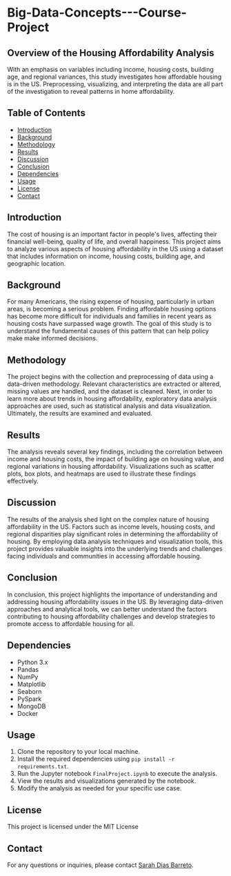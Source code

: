 # Big-Data-Concepts---Course-Project

## Overview of the Housing Affordability Analysis
With an emphasis on variables including income, housing costs, building age, and regional variances, this study investigates how affordable housing is in the US. Preprocessing, visualizing, and interpreting the data are all part of the investigation to reveal patterns in home affordability.

## Table of Contents
- [Introduction](#introduction)
- [Background](#background)
- [Methodology](#methodology)
- [Results](#results)
- [Discussion](#discussion)
- [Conclusion](#conclusion)
- [Dependencies](#dependencies)
- [Usage](#usage)
- [License](#license)
- [Contact](#contact)

## Introduction
The cost of housing is an important factor in people's lives, affecting their financial well-being, quality of life, and overall happiness. This project aims to analyze various aspects of housing affordability in the US using a dataset that includes information on income, housing costs, building age, and geographic location.

## Background
For many Americans, the rising expense of housing, particularly in urban areas, is becoming a serious problem. Finding affordable housing options has become more difficult for individuals and families in recent years as housing costs have surpassed wage growth. The goal of this study is to understand the fundamental causes of this pattern that can help policy make make informed decisions. 

## Methodology
The project begins with the collection and preprocessing of data using a data-driven methodology. Relevant characteristics are extracted or altered, missing values are handled, and the dataset is cleaned. Next, in order to learn more about trends in housing affordability, exploratory data analysis approaches are used, such as statistical analysis and data visualization. Ultimately, the results are examined and evaluated. 

## Results
The analysis reveals several key findings, including the correlation between income and housing costs, the impact of building age on housing value, and regional variations in housing affordability. Visualizations such as scatter plots, box plots, and heatmaps are used to illustrate these findings effectively.

## Discussion
The results of the analysis shed light on the complex nature of housing affordability in the US. Factors such as income levels, housing costs, and regional disparities play significant roles in determining the affordability of housing. By employing data analysis techniques and visualization tools, this project provides valuable insights into the underlying trends and challenges facing individuals and communities in accessing affordable housing.

## Conclusion
In conclusion, this project highlights the importance of understanding and addressing housing affordability issues in the US. By leveraging data-driven approaches and analytical tools, we can better understand the factors contributing to housing affordability challenges and develop strategies to promote access to affordable housing for all.

## Dependencies
- Python 3.x
- Pandas
- NumPy
- Matplotlib
- Seaborn
- PySpark
- MongoDB
- Docker

## Usage
1. Clone the repository to your local machine.
2. Install the required dependencies using `pip install -r requirements.txt`.
3. Run the Jupyter notebook `FinalProject.ipynb` to execute the analysis.
4. View the results and visualizations generated by the notebook.
5. Modify the analysis as needed for your specific use case.

## License
This project is licensed under the MIT License 

## Contact
For any questions or inquiries, please contact [Sarah Dias Barreto](mailto:sdiasbar@iu.edu).

